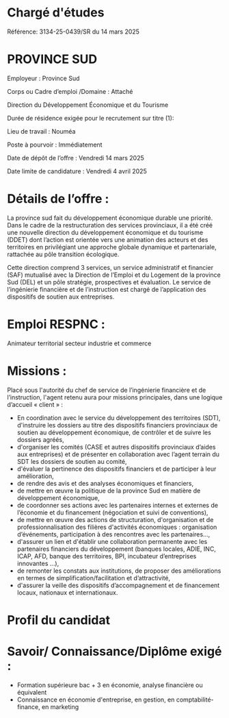 # Chargé d'études

Référence: 3134-25-0439/SR du 14 mars 2025

# PROVINCE SUD

Employeur : Province Sud

Corps ou Cadre d’emploi /Domaine : Attaché

Direction du Développement Économique et du Tourisme

Durée de résidence exigée pour le recrutement sur titre (1):

Lieu de travail : Nouméa

Poste à pourvoir : Immédiatement

Date de dépôt de l’offre : Vendredi 14 mars 2025

Date limite de candidature : Vendredi 4 avril 2025

# Détails de l’offre :

La province sud fait du développement économique durable une priorité. Dans le cadre de la restructuration des services provinciaux, il a été créé une nouvelle direction du développement économique et du tourisme (DDET) dont l’action est orientée vers une animation des acteurs et des territoires en privilégiant une approche globale dynamique et partenariale, rattachée au pôle transition écologique.

Cette direction comprend 3 services, un service administratif et financier (SAF) mutualisé avec la Direction de l’Emploi et du Logement de la province Sud (DEL) et un pôle stratégie, prospectives et évaluation. Le service de l’ingénierie financière et de l’instruction est chargé de l’application des dispositifs de soutien aux entreprises.

# Emploi RESPNC :

Animateur territorial secteur industrie et commerce

# Missions :

Placé sous l'autorité du chef de service de l’ingénierie financière et de l’instruction, l'agent retenu aura pour missions principales, dans une logique d’accueil « client » :

- En coordination avec le service du développement des territoires (SDT), d'instruire les dossiers au titre des dispositifs financiers provinciaux de soutien au développement économique, de contrôler et de suivre les dossiers agréés,
- d'organiser les comités (CASE et autres dispositifs provinciaux d’aides aux entreprises) et de présenter en collaboration avec l’agent terrain du SDT les dossiers de soutien au comité,
- d'évaluer la pertinence des dispositifs financiers et de participer à leur amélioration,
- de rendre des avis et des analyses économiques et financiers,
- de mettre en œuvre la politique de la province Sud en matière de développement économique,
- de coordonner ses actions avec les partenaires internes et externes de l’économie et du financement (négociation et suivi de conventions),
- de mettre en œuvre des actions de structuration, d'organisation et de professionnalisation des filières d'activités économiques : organisation d’événements, participation à des rencontres avec les partenaires…,
- d'assurer un lien et d'établir une collaboration permanente avec les partenaires financiers du développement (banques locales, ADIE, INC, ICAP, AFD, banque des territoires, BPI, incubateur d’entreprises innovantes …),
- de remonter les constats aux institutions, de proposer des améliorations en termes de simplification/facilitation et d’attractivité,
- d'assurer la veille des dispositifs d’accompagnement et de financement locaux, nationaux et internationaux.

# Profil du candidat

# Savoir/ Connaissance/Diplôme exigé :

- Formation supérieure bac + 3 en économie, analyse financière ou équivalent
- Connaissance en économie d'entreprise, en gestion, en comptabilité-finance, en marketing